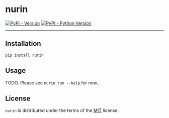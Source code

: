 # nurin

[![PyPI - Version](https://img.shields.io/pypi/v/nurin.svg)](https://pypi.org/project/nurin)
[![PyPI - Python Version](https://img.shields.io/pypi/pyversions/nurin.svg)](https://pypi.org/project/nurin)

---

## Installation

```console
pip install nurin
```

## Usage

TODO. Please see `nurin run --help` for now...

## License

`nurin` is distributed under the terms of the [MIT](https://spdx.org/licenses/MIT.html) license.
